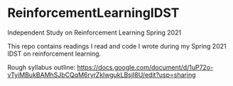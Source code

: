 # ReinforcementLearningIDST
Independent Study on Reinforcement Learning Spring 2021

This repo contains readings I read and code I wrote during my Spring 2021 IDST on reinforcement learning.

Rough syllabus outline: https://docs.google.com/document/d/1uP72o-vTyiMBukBAMhSJbCQqM6ryrZklwgukLBsjI8U/edit?usp=sharing
